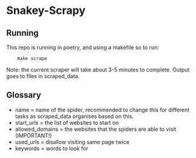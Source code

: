# Snakey-Scrapy

## Running

This repo is running in poetry, and using a makefile so to run:

```
    make scrape
```

Note: the current scraper will take about 3-5 minutes to complete. Output goes to files in scraped_data.

## Glossary

- name = name of the spider, recommended to change this for different tasks as scraped_data organises based on this.
- start_urls = the list of websites to start on
- allowed_domains = the websites that the spiders are able to visit (IMPORTANT!)
- used_urls = disallow visiting same page twice
- keywords = words to look for
